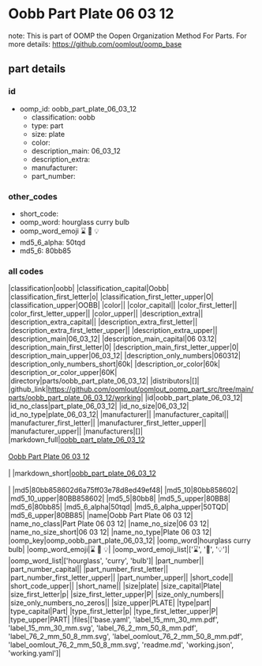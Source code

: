# Oobb Part Plate 06 03 12  

note: This is part of OOMP the Oopen Organization Method For Parts. For more details: https://github.com/oomlout/oomp_base

##  part details





### id
* oomp_id: oobb_part_plate_06_03_12
  * classification: oobb
  * type: part
  * size: plate
  * color: 
  * description_main: 06_03_12
  * description_extra: 
  * manufacturer: 
  * part_number: 

### other_codes
* short_code: 
* oomp_word: hourglass curry bulb
* oomp_word_emoji :hourglass: :curry: :bulb:
* md5_6_alpha: 50tqd
* md5_6: 80bb85

### all codes 
|classification|oobb|
|classification_capital|Oobb|
|classification_first_letter|o|
|classification_first_letter_upper|O|
|classification_upper|OOBB|
|color||
|color_capital||
|color_first_letter||
|color_first_letter_upper||
|color_upper||
|description_extra||
|description_extra_capital||
|description_extra_first_letter||
|description_extra_first_letter_upper||
|description_extra_upper||
|description_main|06_03_12|
|description_main_capital|06 03.12|
|description_main_first_letter|0|
|description_main_first_letter_upper|0|
|description_main_upper|06_03_12|
|description_only_numbers|060312|
|description_only_numbers_short|60k|
|description_or_color|60k|
|description_or_color_upper|60K|
|directory|parts/oobb_part_plate_06_03_12|
|distributors|[]|
|github_link|https://github.com/oomlout/oomlout_oomp_part_src/tree/main/parts/oobb_part_plate_06_03_12/working|
|id|oobb_part_plate_06_03_12|
|id_no_class|part_plate_06_03_12|
|id_no_size|06_03_12|
|id_no_type|plate_06_03_12|
|manufacturer||
|manufacturer_capital||
|manufacturer_first_letter||
|manufacturer_first_letter_upper||
|manufacturer_upper||
|manufacturers|[]|
|markdown_full|[oobb_part_plate_06_03_12](https://github.com/oomlout/oomlout_oomp_part_src/tree/main/parts/oobb_part_plate_06_03_12/working)<br>[](https://github.com/oomlout/oomlout_oomp_part_src/tree/main/parts/oobb_part_plate_06_03_12/working)<br>[Oobb Part Plate 06 03 12](https://github.com/oomlout/oomlout_oomp_part_src/tree/main/parts/oobb_part_plate_06_03_12/working)<br><br>|
|markdown_short|[oobb_part_plate_06_03_12](https://github.com/oomlout/oomlout_oomp_part_src/tree/main/parts/oobb_part_plate_06_03_12/working)<br><br>|
|md5|80bb858602d6a75ff03e78d8ed49ef48|
|md5_10|80bb858602|
|md5_10_upper|80BB858602|
|md5_5|80bb8|
|md5_5_upper|80BB8|
|md5_6|80bb85|
|md5_6_alpha|50tqd|
|md5_6_alpha_upper|50TQD|
|md5_6_upper|80BB85|
|name|Oobb Part Plate 06 03 12|
|name_no_class|Part Plate 06 03 12|
|name_no_size|06 03 12|
|name_no_size_short|06 03 12|
|name_no_type|Plate 06 03 12|
|oomp_key|oomp_oobb_part_plate_06_03_12|
|oomp_word|hourglass curry bulb|
|oomp_word_emoji|:hourglass: :curry: :bulb:|
|oomp_word_emoji_list|[':hourglass:', ':curry:', ':bulb:']|
|oomp_word_list|['hourglass', 'curry', 'bulb']|
|part_number||
|part_number_capital||
|part_number_first_letter||
|part_number_first_letter_upper||
|part_number_upper||
|short_code||
|short_code_upper||
|short_name||
|size|plate|
|size_capital|Plate|
|size_first_letter|p|
|size_first_letter_upper|P|
|size_only_numbers||
|size_only_numbers_no_zeros||
|size_upper|PLATE|
|type|part|
|type_capital|Part|
|type_first_letter|p|
|type_first_letter_upper|P|
|type_upper|PART|
|files|['base.yaml', 'label_15_mm_30_mm.pdf', 'label_15_mm_30_mm.svg', 'label_76_2_mm_50_8_mm.pdf', 'label_76_2_mm_50_8_mm.svg', 'label_oomlout_76_2_mm_50_8_mm.pdf', 'label_oomlout_76_2_mm_50_8_mm.svg', 'readme.md', 'working.json', 'working.yaml']|
